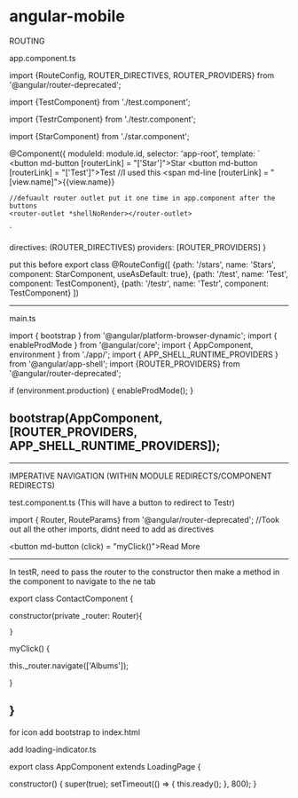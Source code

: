 # angular-mobile

ROUTING

app.component.ts 

import {RouteConfig, ROUTER_DIRECTIVES, ROUTER_PROVIDERS} from '@angular/router-deprecated';

import {TestComponent} from './test.component';

import {TestrComponent} from './testr.component';

import {StarComponent} from './star.component';


@Component({
  moduleId: module.id,
  selector: 'app-root',
  template: `
   <button md-button [routerLink] = "['Star']">Star</button>
   <button md-button [routerLink] = "['Test']">Test</button>
   //I used this 
    <span md-line  [routerLink] = "[view.name]">{{view.name}}</span>

    //defuault router outlet put it one time in app.component after the buttons 
    <router-outlet *shellNoRender></router-outlet> 
`


directives: (ROUTER_DIRECTIVES)
providers: [ROUTER_PROVIDERS]
}

put this before export class 
@RouteConfig([
    {path: '/stars', name: 'Stars', component: StarComponent, useAsDefault: true},
 {path: '/test', name: 'Test',  component: TestComponent},
 {path: '/testr', name: 'Testr',  component: TestComponent}
  ])

---------------------------------------------------------------------------------------------------

main.ts 

import { bootstrap } from '@angular/platform-browser-dynamic';
import { enableProdMode } from '@angular/core';
import { AppComponent, environment } from './app/';
import { APP_SHELL_RUNTIME_PROVIDERS } from '@angular/app-shell';
import {ROUTER_PROVIDERS} from '@angular/router-deprecated';


if (environment.production) {
  enableProdMode();
}

bootstrap(AppComponent, [ROUTER_PROVIDERS, APP_SHELL_RUNTIME_PROVIDERS]);
----------------------------------------------------------------------------
---------------------------------------------------------------------------

IMPERATIVE NAVIGATION (WITHIN MODULE REDIRECTS/COMPONENT REDIRECTS) 

test.component.ts (This will have a button to redirect to Testr)

import { Router, RouteParams} from '@angular/router-deprecated'; //Took out all the other imports, didnt need to add as directives 

<button md-button (click) = "myClick()">Read More</button> 

--------------------------------------------------------------------------

In testR, need to pass the router to the constructor then make a method in the component to navigate to the ne tab 

export class ContactComponent {


   
 constructor(private _router: Router){

    }

 

  myClick()
    {
        
 this._router.navigate(['Albums']);
   
 }


}
-------------------------------------------------------------------------------------

for icon 
add bootstrap to index.html 

add loading-indicator.ts


export class AppComponent extends LoadingPage {


 constructor() {
    super(true);
    setTimeout(() => {
      this.ready();
    }, 800);
  }
